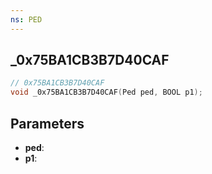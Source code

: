 ```yaml
---
ns: PED
---
```

## _0x75BA1CB3B7D40CAF

```c
// 0x75BA1CB3B7D40CAF
void _0x75BA1CB3B7D40CAF(Ped ped, BOOL p1);
```

## Parameters
* **ped**:
* **p1**:
